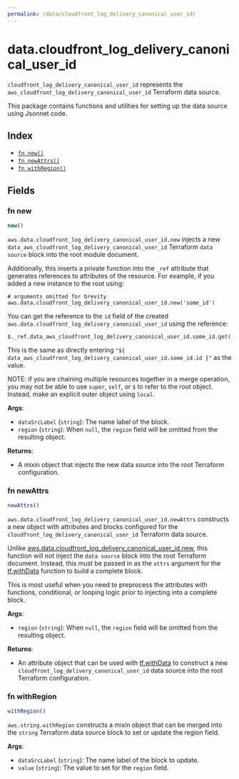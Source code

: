 ```yaml
---
permalink: /data/cloudfront_log_delivery_canonical_user_id/
---
```


# data.cloudfront_log_delivery_canonical_user_id

`cloudfront_log_delivery_canonical_user_id` represents the `aws_cloudfront_log_delivery_canonical_user_id` Terraform data source.



This package contains functions and utilities for setting up the data source using Jsonnet code.


## Index

* [`fn new()`](#fn-new)
* [`fn newAttrs()`](#fn-newattrs)
* [`fn withRegion()`](#fn-withregion)

## Fields

### fn new

```ts
new()
```


`aws.data.cloudfront_log_delivery_canonical_user_id.new` injects a new `data_aws_cloudfront_log_delivery_canonical_user_id` Terraform `data source`
block into the root module document.

Additionally, this inserts a private function into the `_ref` attribute that generates references to attributes of the
resource. For example, if you added a new instance to the root using:

    # arguments omitted for brevity
    aws.data.cloudfront_log_delivery_canonical_user_id.new('some_id')

You can get the reference to the `id` field of the created `aws.data.cloudfront_log_delivery_canonical_user_id` using the reference:

    $._ref.data_aws_cloudfront_log_delivery_canonical_user_id.some_id.get('id')

This is the same as directly entering `"${ data_aws_cloudfront_log_delivery_canonical_user_id.some_id.id }"` as the value.

NOTE: if you are chaining multiple resources together in a merge operation, you may not be able to use `super`, `self`,
or `$` to refer to the root object. Instead, make an explicit outer object using `local`.

**Args**:
  - `dataSrcLabel` (`string`): The name label of the block.
  - `region` (`string`):  When `null`, the `region` field will be omitted from the resulting object.

**Returns**:
- A mixin object that injects the new data source into the root Terraform configuration.


### fn newAttrs

```ts
newAttrs()
```


`aws.data.cloudfront_log_delivery_canonical_user_id.newAttrs` constructs a new object with attributes and blocks configured for the `cloudfront_log_delivery_canonical_user_id`
Terraform data source.

Unlike [aws.data.cloudfront_log_delivery_canonical_user_id.new](#fn-new), this function will not inject the `data source`
block into the root Terraform document. Instead, this must be passed in as the `attrs` argument for the
[tf.withData](https://github.com/tf-libsonnet/core/tree/main/docs#fn-withdata) function to build a complete block.

This is most useful when you need to preprocess the attributes with functions, conditional, or looping logic prior to
injecting into a complete block.

**Args**:
  - `region` (`string`):  When `null`, the `region` field will be omitted from the resulting object.

**Returns**:
  - An attribute object that can be used with [tf.withData](https://github.com/tf-libsonnet/core/tree/main/docs#fn-withdata) to construct a new `cloudfront_log_delivery_canonical_user_id` data source into the root Terraform configuration.


### fn withRegion

```ts
withRegion()
```

`aws.string.withRegion` constructs a mixin object that can be merged into the `string`
Terraform data source block to set or update the region field.



**Args**:
  - `dataSrcLabel` (`string`): The name label of the block to update.
  - `value` (`string`): The value to set for the `region` field.
